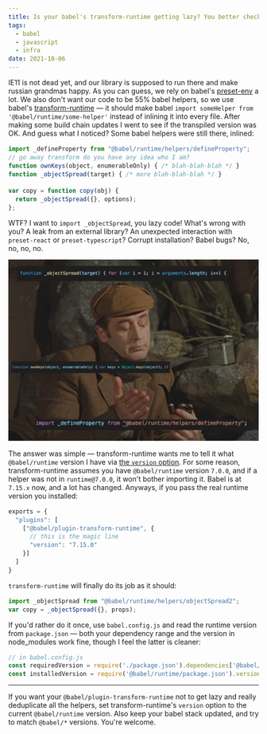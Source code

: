 ```yaml
---
title: Is your babel's transform-runtime getting lazy? You better check.
tags:
  - babel
  - javascript
  - infra
date: 2021-10-06
---
```



IE11 is not dead yet, and our library is supposed to run there and make russian grandmas happy. As you can guess, we rely on babel's [preset-env](https://babeljs.io/docs/en/babel-preset-env) a lot. We also don't want our code to be 55% babel helpers, so we use babel's [transform-runtime](https://babeljs.io/docs/en/babel-plugin-transform-runtime) — it should make babel `import someHelper from '@babel/runtime/some-helper'` instead of inlining it into every file. After making some build chain updates I went to see if the transpiled version was OK. And guess what I noticed? Some babel helpers were still there, inlined:

```js
import _defineProperty from "@babel/runtime/helpers/defineProperty";
// go away transform do you have any idea who I am?
function ownKeys(object, enumerableOnly) { /* blah-blah-blah */ }
function _objectSpread(target) { /* more blah-blah-blah */ }

var copy = function copy(obj) {
  return _objectSpread({}, options);
};
```

WTF? I want to `import _objectSpread`, you lazy code! What's wrong with you? A leak from an external library? An unexpected interaction with `preset-react` or `preset-typescript`? Corrupt installation? Babel bugs? No, no, no, no.

![](/images/sherlock.jpg)

The answer was simple — transform-runtime wants me to tell it what `@babel/runtime` version I have via [the `version` option](`@babel/runtime`). For some reason, transform-runtime assumes you have `@babel/runtime` version `7.0.0`, and if a helper was not in `runtime@7.0.0`, it won't bother importing it. Babel is at `7.15.x` now, and a lot has changed. Anyways, if you pass the real runtime version you installed:

```js
exports = {
  "plugins": [
    ["@babel/plugin-transform-runtime", {
      // this is the magic line
      "version": "7.15.0"
    }]
  ]
}
```

`transform-runtime` will finally do its job as it should:

```js
import _objectSpread from "@babel/runtime/helpers/objectSpread2";
var copy = _objectSpread({}, props);
```

If you'd rather do it once, use `babel.config.js` and read the runtime version from `package.json` — both your dependency range and the version in node_modules work fine, though I feel the latter is cleaner:

```js
// in babel.config.js
const requiredVersion = require('./package.json').dependencies['@babel/runtime'];
const installedVersion = require('@babel/runtime/package.json').version;
```

---

If you want your `@babel/plugin-transform-runtime` not to get lazy and really deduplicate all the helpers, set transform-runtime's `version` option to the current `@babel/runtime` version. Also keep your babel stack updated, and try to match `@babel/*` versions. You're welcome.
